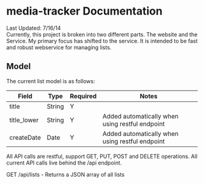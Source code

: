 media-tracker Documentation
=============
Last Updated: 7/16/14  
Currently, this project is broken into two different parts. The website and the Service. My primary focus has shifted to the service. It is intended to be fast and robust webservice for managing lists.

## Model
The current list model is as follows:

| Field | Type | Required | Notes |
|-------|------|----------|-------|
|title | String |  Y     |       |
|title_lower| String | Y  | Added automatically when using restful endpoint |
|createDate | Date | Y    | Added automatically when using restful endpoint |




All API calls are restful, support GET, PUT, POST and DELETE operations. All current API calls live behind the /api endpoint.




GET /api/lists - Returns a JSON array of all lists
